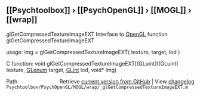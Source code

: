 ## [[Psychtoolbox]] &#8250; [[PsychOpenGL]] &#8250; [[MOGL]] &#8250; [[wrap]]

glGetCompressedTextureImageEXT  Interface to [OpenGL](OpenGL) function glGetCompressedTextureImageEXT  
  
usage:  img = glGetCompressedTextureImageEXT( texture, target, lod )  
  
C function:  void glGetCompressedTextureImageEXT[(GLuint]((GLuint) texture, [GLenum](GLenum) target, [GLint](GLint) lod, void\* img)  




<div class="code_header" style="text-align:right;">
  <span style="float:left;">Path&nbsp;&nbsp;</span> <span class="counter">Retrieve <a href=
  "https://raw.github.com/Psychtoolbox-3/Psychtoolbox-3/beta/Psychtoolbox/PsychOpenGL/MOGL/wrap/_glGetCompressedTextureImageEXT.m">current version from GitHub</a> | View <a href=
  "https://github.com/Psychtoolbox-3/Psychtoolbox-3/commits/beta/Psychtoolbox/PsychOpenGL/MOGL/wrap/_glGetCompressedTextureImageEXT.m">changelog</a></span>
</div>
<div class="code">
  <code>Psychtoolbox/PsychOpenGL/MOGL/wrap/_glGetCompressedTextureImageEXT.m</code>
</div>

